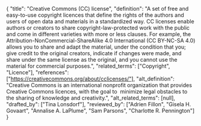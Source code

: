 {
    "title": "Creative Commons (CC) license",
    "definition": "A set of free and easy-to-use copyright licences that define the rights of the authors and users of open data and materials in a standardized way. CC licenses enable authors or creators to share copyright-law-protected work with the public and come in different varieties with more or less clauses. For example, the Attribution-NonCommercial-ShareAlike 4.0 International (CC BY-NC-SA 4.0) allows you to share and adapt the material, under the condition that you; give credit to the original creators, indicate if changes were made, and share under the same license as the original, and you cannot use the material for commercial purposes.",
    "related_terms": ["Copyright", "Licence"],
    "references": ["https://creativecommons.org/about/cclicenses/"],
    "alt_definition": "Creative Commons is an international nonprofit organization that provides Creative Commons licences, with the goal to  minimize legal obstacles to the sharing of knowledge and creativity.",
    "alt_related_terms": [null],
    "drafted_by": ["Tina Lonsdorf"],
    "reviewed_by": ["Adrien Fillon", "Gisela H. Govaart", "Annalise A. LaPlume", "Sam Parsons", "Charlotte R. Pennington"]
  }
